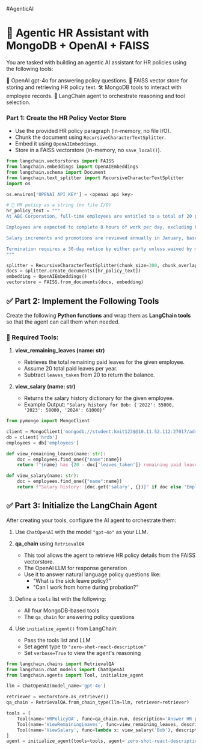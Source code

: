 #AgenticAI

# 🤖 Agentic HR Assistant with MongoDB + OpenAI + FAISS

You are tasked with building an agentic AI assistant for HR policies using the following tools:

🧠 OpenAI gpt-4o for answering policy questions.
📄 FAISS vector store for storing and retrieving HR policy text.
🛠️ MongoDB tools to interact with employee records.
🤖 LangChain agent to orchestrate reasoning and tool selection.

### Part 1: Create the HR Policy Vector Store
- Use the provided HR policy paragraph (in-memory, no file I/O).
- Chunk the document using `RecursiveCharacterTextSplitter`.
- Embed it using `OpenAIEmbeddings`.
- Store in a FAISS vectorstore (in-memory, no `save_local()`).


```python
from langchain.vectorstores import FAISS
from langchain.embeddings import OpenAIEmbeddings
from langchain.schema import Document
from langchain.text_splitter import RecursiveCharacterTextSplitter
import os

os.environ['OPENAI_API_KEY'] = <openai api key>

# 🧾 HR policy as a string (no file I/O)
hr_policy_text = """
At ABC Corporation, full-time employees are entitled to a total of 20 paid leave days per calendar year, including vacation and casual leaves. Sick leave is limited to 10 days annually and must be accompanied by a valid medical certificate for absences longer than two days. Maternity leave of 90 days is granted to female employees, while paternity leave of 15 days is granted to male employees.

Employees are expected to complete 8 hours of work per day, excluding breaks. Remote work is permitted for up to two days a week, subject to manager approval. All employees undergo a 6-month probation period, during which they are not eligible for certain benefits like work-from-home and insurance. Upon successful completion of probation, they become eligible for health and dental insurance coverage.

Salary increments and promotions are reviewed annually in January, based on performance metrics defined by team leads. Any HR grievances must be formally submitted through the internal HR portal and are addressed within 14 business days. Contact information such as phone number and address must be kept up to date in the employee portal to ensure timely communication of official notices.

Termination requires a 30-day notice by either party unless waived by mutual consent. Employees may be placed on performance improvement plans (PIPs) if goals are unmet. Violation of policies, including repeated tardiness or misconduct, may lead to disciplinary action including termination.
"""

splitter = RecursiveCharacterTextSplitter(chunk_size=300, chunk_overlap=50)
docs = splitter.create_documents([hr_policy_text])
embedding = OpenAIEmbeddings()
vectorstore = FAISS.from_documents(docs, embedding)
```

## ✅ Part 2: Implement the Following Tools

Create the following **Python functions** and wrap them as **LangChain tools** so that the agent can call them when needed.

### 🔧 Required Tools:

1. **view_remaining_leaves (name: str)**  
   - Retrieves the total remaining paid leaves for the given employee.
   - Assume 20 total paid leaves per year.
   - Subtract `leaves_taken` from 20 to return the balance.

1. **view_salary (name: str)**  
   - Returns the salary history dictionary for the given employee.
   - Example Output: `"Salary history for Bob: {'2022': 55000, '2023': 58000, '2024': 61000}"`

```python
from pymongo import MongoClient

client = MongoClient('mongodb://student:kmit123$@10.11.52.112:27017/admin')
db = client['hrdb']
employees = db['employees']

def view_remaining_leaves(name: str):
    doc = employees.find_one({"name":name})
    return f"{name} has {20 - doc['leaves_taken']} remaining paid leaves." if doc else 'Employee not found.'    

def view_salary(name: str):
    doc = employees.find_one({"name":name})
    return f"Salary history: {doc.get('salary', {})}" if doc else 'Employee not found.'    
```

## ✅ Part 3: Initialize the LangChain Agent

After creating your tools, configure the AI agent to orchestrate them:

1. Use `ChatOpenAI` with the model `"gpt-4o"` as your LLM.

2. **qa_chain** using `RetrievalQA`  
   - This tool allows the agent to retrieve HR policy details from the FAISS vectorstore.
   - The OpenAI LLM for response generation
   - Use it to answer natural language policy questions like:
     - "What is the sick leave policy?"
     - "Can I work from home during probation?"

3. Define a `tools` list with the following:
   - All four MongoDB-based tools
   - The `qa_chain` for answering policy questions

4. Use `initialize_agent()` from LangChain:
   - Pass the tools list and LLM
   - Set agent type to `"zero-shot-react-description"`
   - Set `verbose=True` to view the agent's reasoning


```python
from langchain.chains import RetrievalQA
from langchain.chat_models import ChatOpenAI
from langchain.agents import Tool, initialize_agent

llm = ChatOpenAI(model_name='gpt-4o')

retriever = vectorstore.as_retriever()
qa_chain = RetrievalQA.from_chain_type(llm=llm, retriever=retriever)

tools = [
    Tool(name='HRPolicyQA', func=qa_chain.run, description='Answer HR policy questions'),
    Tool(name='ViewRemainingLeaves', func=view_remaining_leaves, description='Get remaining leaves'),
    Tool(name='ViewSalary', func=lambda x: view_salary('Bob'), description='Get salary history for Bob')
]
agent = initialize_agent(tools=tools, agent='zero-shot-react-description', llm=llm, verbose=True)
```



